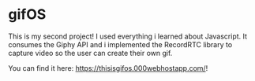 # gifOS
This is my second project! I used everything i learned about Javascript.
It consumes the Giphy API and i implemented the RecordRTC library to capture video so the user can create their own gif.

You can find it here: https://thisisgifos.000webhostapp.com/!
